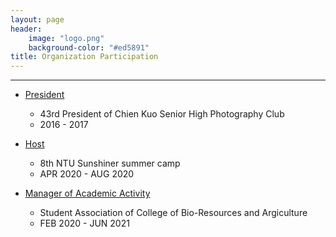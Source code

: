 ```yaml
---
layout: page
header:
    image: "logo.png"
    background-color: "#ed5891"
title: Organization Participation
---
```

---
- [President](/organization/ckpc)
    - 43rd President of Chien Kuo Senior High Photography Club
    - 2016 - 2017

- [Host](/organization/sunsun)
    - 8th NTU Sunshiner summer camp
    - APR 2020 - AUG 2020

- [Manager of Academic Activity](/organization/ntuABC)
    - Student Association of College of Bio-Resources and Argiculture
    - FEB 2020 - JUN 2021